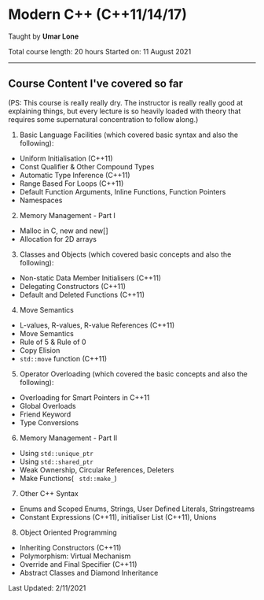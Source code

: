 # Modern C++ (C++11/14/17)
Taught by <b>Umar Lone</b>

Total course length: 20 hours 
Started on: 11 August 2021
<hr>

## Course Content I've covered so far
(PS: This course is really really dry. The instructor is really really good at explaining things, but every lecture is so heavily loaded with theory that requires some supernatural concentration to follow along.)


1. Basic Language Facilities (which covered basic syntax and also the following):
  - Uniform Initialisation (C++11)
  - Const Qualifier & Other Compound Types
  - Automatic Type Inference (C++11)
  - Range Based For Loops (C++11)
  - Default Function Arguments, Inline Functions, Function Pointers
  - Namespaces


2. Memory Management - Part I
  - Malloc in C, new and new[]
  - Allocation for 2D arrays


3. Classes and Objects (which covered basic concepts and also the following):
  - Non-static Data Member Initialisers (C++11)
  - Delegating Constructors (C++11)
  - Default and Deleted Functions (C++11)


4. Move Semantics
  - L-values, R-values, R-value References (C++11)
  - Move Semantics
  - Rule of 5 & Rule of 0
  - Copy Elision
  - <code>std::move</code> function (C++11)


5. Operator Overloading (which covered the basic concepts and also the following):
  - Overloading for Smart Pointers in C++11
  - Global Overloads
  - Friend Keyword
  - Type Conversions


6. Memory Management - Part II
  - Using <code>std::unique_ptr</code>
  - Using <code>std::shared_ptr</code>
  - Weak Ownership, Circular References, Deleters
  - Make Functions( <code> std::make_</code>)


7. Other C++ Syntax
  - Enums and Scoped Enums, Strings, User Defined Literals, Stringstreams
  - Constant Expressions (C++11), initialiser List (C++11), Unions


8. Object Oriented Programming
  - Inheriting Constructors (C++11)
  - Polymorphism: Virtual Mechanism 
  - Override and Final Specifier (C++11)
  - Abstract Classes and Diamond Inheritance

Last Updated: 2/11/2021

